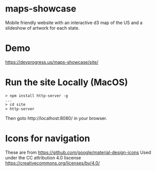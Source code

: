 # maps-showcase

Mobile friendly website with an interactive d3 map of the US and a slideshow of artwork for each state.

# Demo

https://devprogress.us/maps-showcase/site/

# Run the site Locally (MacOS)


    > npm install http-server -g
    ...
    > cd site
    > http-server

Then goto http://localhost:8080/ in your browser.

# Icons for navigation

These are from https://github.com/google/material-design-icons
Used under the CC attribution 4.0 liscense https://creativecommons.org/licenses/by/4.0/
